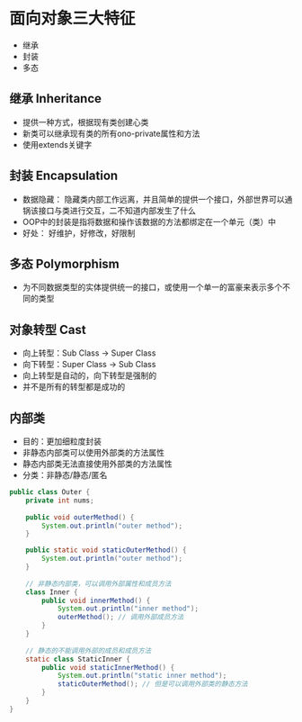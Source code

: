 # 面向对象三大特征
- 继承
- 封装
- 多态

## 继承 Inheritance
- 提供一种方式，根据现有类创建心类
- 新类可以继承现有类的所有ono-private属性和方法
- 使用extends关键字

## 封装 Encapsulation
- 数据隐藏： 隐藏类内部工作远离，并且简单的提供一个接口，外部世界可以通锅该接口与类进行交互，二不知道内部发生了什么
- OOP中的封装是指将数据和操作该数据的方法都绑定在一个单元（类）中
- 好处： 好维护，好修改，好限制

## 多态 Polymorphism
- 为不同数据类型的实体提供统一的接口，或使用一个单一的富豪来表示多个不同的类型

## 对象转型 Cast
- 向上转型：Sub Class -> Super Class
- 向下转型：Super Class -> Sub Class
- 向上转型是自动的，向下转型是强制的
- 并不是所有的转型都是成功的

## 内部类
- 目的：更加细粒度封装
- 非静态内部类可以使用外部类的方法属性
- 静态内部类无法直接使用外部类的方法属性
- 分类：非静态/静态/匿名

```java
public class Outer {
    private int nums;
    
    public void outerMethod() {
        System.out.println("outer method");
    }

    public static void staticOuterMethod() {
        System.out.println("outer method");
    }
    
    // 非静态内部类，可以调用外部属性和成员方法
    class Inner {
        public void innerMethod() {
            System.out.println("inner method");
            outerMethod(); // 调用外部成员方法
        }
    }
    
    // 静态的不能调用外部的成员和成员方法
    static class StaticInner {
        public void staticInnerMethod() {
            System.out.println("static inner method");
            staticOuterMethod(); // 但是可以调用外部类的静态方法
        }
    }
}
```
